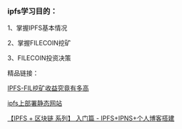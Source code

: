 ### ipfs学习目的：

1、掌握IPFS基本情况

2、掌握FILECOIN挖矿

3、FILECOIN投资决策

精品链接：

[IPFS-FIL挖矿收益究竟有多高](https://mp.weixin.qq.com/s/YEbHBiT5-0LmRIESWKqsTQ)


[ipfs上部署静态网站](https://www.jianshu.com/p/5d72b8fee29e)

[【IPFS + 区块链 系列】 入门篇 - IPFS+IPNS+个人博客搭建](https://blog.csdn.net/liyuechun520/article/details/78599374)

